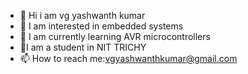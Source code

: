 - 👋 Hi i am vg yashwanth kumar
- 👀 I am interested in embedded systems 
- 🌱 I am currently learning AVR microcontrollers
- 💞I am a student in NIT TRICHY
- 📫 How to reach me:vgyashwanthkumar@gmail.com

<!---
vgyashwanth/vgyashwanth is a ✨ special ✨ repository because its `README.md` (this file) appears on your GitHub profile.
You can click the Preview link to take a look at your changes.
--->
